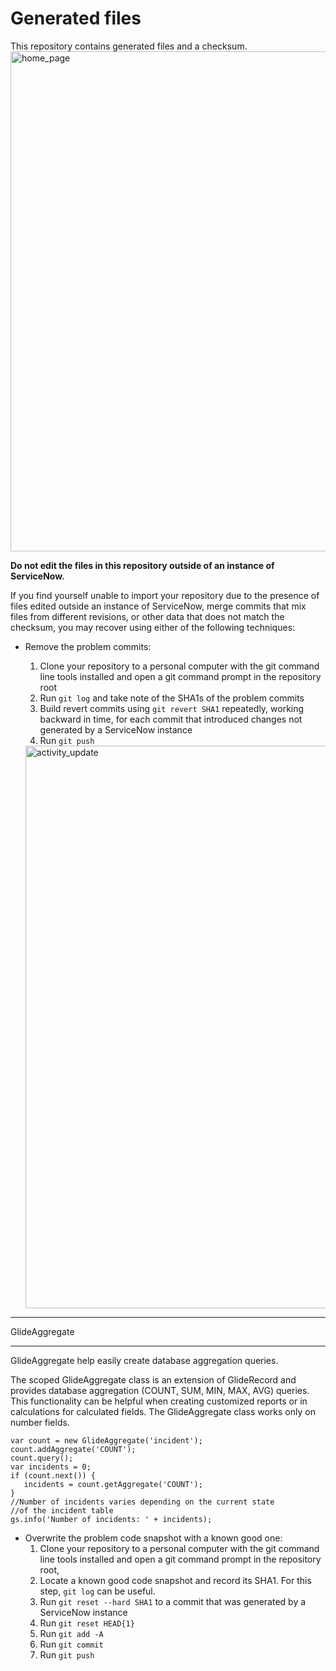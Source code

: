 # Generated files
This repository contains generated files and a checksum.
<img width="800" alt="home_page" src="https://user-images.githubusercontent.com/23619819/35185980-9412fdce-fe04-11e7-9de0-c22548180467.PNG">

**Do not edit the files in this repository outside of an instance of ServiceNow.**

If you find yourself unable to import your repository due to the presence of files edited outside an instance of ServiceNow, merge commits that mix files from different revisions, or other data that does not match the checksum, you may recover using either of the following techniques:
* Remove the problem commits:
  1. Clone your repository to a personal computer with the git command line tools installed and open a git command prompt in the repository root
  2. Run `git log` and take note of the SHA1s of the problem commits
  3. Build revert commits using `git revert SHA1` repeatedly, working backward in time, for each commit that introduced changes not generated by a ServiceNow instance
  4. Run `git push`
  
  <img width="900" alt="activity_update" src="https://user-images.githubusercontent.com/23619819/35196930-afeef1cc-fea6-11e7-8dd0-d2c75244d0b5.PNG">
***
GlideAggregate
***
GlideAggregate help easily create database aggregation queries.

The scoped GlideAggregate class is an extension of GlideRecord and provides database aggregation (COUNT, SUM, MIN, MAX, AVG) queries. This functionality can be helpful when creating customized reports or in calculations for calculated fields. The GlideAggregate class works only on number fields.
```
var count = new GlideAggregate('incident');
count.addAggregate('COUNT');
count.query();
var incidents = 0;
if (count.next()) {
   incidents = count.getAggregate('COUNT');
}
//Number of incidents varies depending on the current state
//of the incident table
gs.info('Number of incidents: ' + incidents);
```

* Overwrite the problem code snapshot with a known good one:
  1. Clone your repository to a personal computer with the git command line tools installed and open a git command prompt in the repository root,
  2. Locate a known good code snapshot and record its SHA1. For this step, `git log` can be useful.
  2. Run `git reset --hard SHA1` to a commit that was generated by a ServiceNow instance
  3. Run `git reset HEAD{1}`
  4. Run `git add -A`
  5. Run `git commit`
  6. Run `git push`
